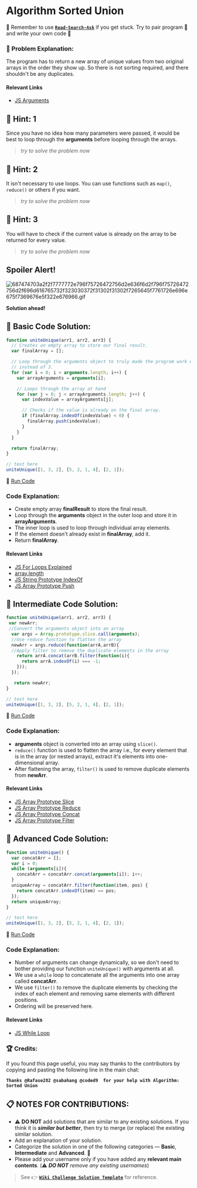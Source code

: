 # Algorithm Sorted Union

:triangular_flag_on_post: Remember to use [**`Read-Search-Ask`**](FreeCodeCamp-Get-Help) if you get stuck. Try to pair program :busts_in_silhouette: and write your own code :pencil:

### :checkered_flag: Problem Explanation:

The program has to return a new array of unique values from two original arrays in the order they show up. So there is not sorting required, and there shouldn't be any duplicates.

#### Relevant Links

- [JS Arguments](JS-Arguments)

## :speech_balloon: Hint: 1

Since you have no idea how many parameters were passed, it would be best to loop through the **arguments** before looping through the arrays.

> _try to solve the problem now_

## :speech_balloon: Hint: 2

It isn't necessary to use loops. You can use functions such as `map()`, `reduce()` or others if you want.

> _try to solve the problem now_

## :speech_balloon: Hint: 3

You will have to check if the current value is already on the array to be returned for every value.

> _try to solve the problem now_

## Spoiler Alert!

![687474703a2f2f7777772e796f75726472756d2e636f6d2f796f75726472756d2f696d616765732f323030372f31302f31302f7265645f7761726e696e675f7369676e5f322e676966.gif](https://files.gitter.im/FreeCodeCamp/Wiki/nlOm/thumb/687474703a2f2f7777772e796f75726472756d2e636f6d2f796f75726472756d2f696d616765732f323030372f31302f31302f7265645f7761726e696e675f7369676e5f322e676966.gif)

**Solution ahead!**

## :beginner: Basic Code Solution:

```javascript
function uniteUnique(arr1, arr2, arr3) {
  // Creates an empty array to store our final result.
  var finalArray = [];

  // Loop through the arguments object to truly made the program work with two or more arrays
  // instead of 3.
  for (var i = 0; i < arguments.length; i++) {
    var arrayArguments = arguments[i];

    // Loops through the array at hand
    for (var j = 0; j < arrayArguments.length; j++) {
      var indexValue = arrayArguments[j];

      // Checks if the value is already on the final array.
      if (finalArray.indexOf(indexValue) < 0) {
        finalArray.push(indexValue);
      }
    }
  }

  return finalArray;
}

// test here
uniteUnique([1, 3, 2], [5, 2, 1, 4], [2, 1]);
```

:rocket: [Run Code](https://repl.it/CLnM/0)

### Code Explanation:

- Create empty array **finalResult** to store the final result.
- Loop through the **arguments** object in the outer loop and store it in **arrayArguments**.
- The inner loop is used to loop through individual array elements.
- If the element doesn't already exist in **finalArray**, add it.
- Return **finalArray**.

#### Relevant Links

- [JS For Loops Explained](JS-For-Loops-Explained)
- [array.length](https://developer.mozilla.org/en/docs/Web/JavaScript/Reference/Global_Objects/Array/length)
- [JS String Prototype IndexOf](JS-String-Prototype-IndexOf)
- [JS Array Prototype Push](JS-Array-Prototype-Push)

## :sunflower: Intermediate Code Solution:

```javascript
function uniteUnique(arr1, arr2, arr3) {
 var newArr;
 //Convert the arguments object into an array
  var args = Array.prototype.slice.call(arguments);
  //Use reduce function to flatten the array
  newArr = args.reduce(function(arrA,arrB){
  //Apply filter to remove the duplicate elements in the array
    return arrA.concat(arrB.filter(function(i){
      return arrA.indexOf(i) === -1;
    }));
  });

   return newArr;                    
}

// test here
uniteUnique([1, 3, 2], [5, 2, 1, 4], [2, 1]);
```

:rocket: [Run Code](https://repl.it/CLnO/0)

### Code Explanation:

- **arguments** object is converted into an array using `slice()`.
- `reduce()` function is used to flatten the array i.e., for every element that is in the array (or nested arrays), extract it's elements into one-dimensional array.
- After flattening the array, `filter()` is used to remove duplicate elements from **newArr**.

#### Relevant Links

- [JS Array Prototype Slice](JS-Array-Prototype-Slice)
- [JS Array Prototype Reduce](JS-Array-Prototype-Reduce)
- [JS Array Prototype Concat](JS-Array-Prototype-Concat)
- [JS Array Prototype Filter](JS-Array-Prototype-Filter)

## :rotating_light: Advanced Code Solution:

```javascript
function uniteUnique() {
  var concatArr = [];
  var i = 0;
  while (arguments[i]){
    concatArr = concatArr.concat(arguments[i]); i++;
  }
  uniqueArray = concatArr.filter(function(item, pos) {
    return concatArr.indexOf(item) == pos;
  });
  return uniqueArray;
}

// test here
uniteUnique([1, 3, 2], [5, 2, 1, 4], [2, 1]);
```

:rocket: [Run Code](https://repl.it/CLnN/0)

### Code Explanation:

- Number of arguments can change dynamically, so we don't need to bother providing our function `uniteUnique()` with arguments at all.
- We use a `while` loop to concatenate all the arguments into one array called **concatArr**.
- We use `filter()` to remove the duplicate elements by checking the index of each element and removing same elements with different positions.
- Ordering will be preserved here.

#### Relevant Links

- [JS While Loop](JS-While-Loop)

### :trophy: Credits:

If you found this page useful, you may say thanks to the contributors by copying and pasting the following line in the main chat:

**`Thanks @Rafase282 @sabahang @coded9  for your help with Algorithm: Sorted Union`**

## :clipboard: NOTES FOR CONTRIBUTIONS:

- :warning: **DO NOT** add solutions that are similar to any existing solutions. If you think it is **_similar but better_**, then try to merge (or replace) the existing similar solution.
- Add an explanation of your solution.
- Categorize the solution in one of the following categories &mdash; **Basic**, **Intermediate** and **Advanced**. :traffic_light:
- Please add your username only if you have added any **relevant main contents**. (:warning: **_DO NOT_** _remove any existing usernames_)

> See :point_right: [**`Wiki Challenge Solution Template`**](Wiki-Template-Challenge-Solution) for reference.
